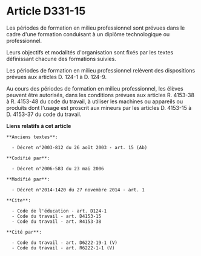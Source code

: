 # Article D331-15

Les périodes de formation en milieu professionnel sont prévues dans le cadre d'une formation conduisant à un diplôme
technologique ou professionnel. 

Leurs objectifs et modalités d'organisation sont fixés par les textes définissant chacune des formations suivies. 

Les périodes de formation en milieu professionnel relèvent des dispositions prévues aux articles D. 124-1 à D. 124-9. 

Au cours des périodes de formation en milieu professionnel, les élèves peuvent être autorisés, dans les conditions prévues
aux articles R. 4153-38 à R. 4153-48 du code du travail, à utiliser les machines ou appareils ou produits dont l'usage est
proscrit aux mineurs par les articles D. 4153-15 à D. 4153-37 du code du travail.

**Liens relatifs à cet article**

	**Anciens textes**:

	  - Décret n°2003-812 du 26 août 2003 - art. 15 (Ab)

	**Codifié par**:

	  - Décret n°2006-583 du 23 mai 2006

	**Modifié par**:

	  - Décret n°2014-1420 du 27 novembre 2014 - art. 1

	**Cite**:

	  - Code de l'éducation - art. D124-1
	  - Code du travail - art. D4153-15
	  - Code du travail - art. R4153-38

	**Cité par**:

	  - Code du travail - art. D6222-19-1 (V)
	  - Code du travail - art. R6222-1-1 (V)
